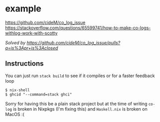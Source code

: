 # example

https://github.com/cideM/co_log_issue
https://stackoverflow.com/questions/65599741/how-to-make-co-logs-withlog-work-with-scotty

*Solved by https://github.com/cideM/co_log_issue/pulls?q=is%3Apr+is%3Aclosed*

## Instructions

You can just run `stack build` to see if it compiles or for a faster feedback loop

```shell
$ nix-shell
$ ghcid "--command=stack ghci"
```

Sorry for having this be a plain stack project but at the time of writing `co-log` is broken in Nixpkgs (I'm fixing this) and `Haskell.nix` is broken on MacOS :(
